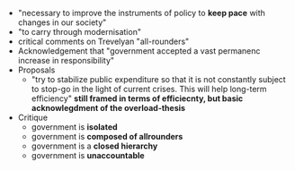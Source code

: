 - "necessary to improve the instruments of policy to **keep pace** with changes in our society"
- "to carry through modernisation"
- critical comments on Trevelyan "all-rounders"
- Acknowledgement that "government accepted a vast permanenc increase in responsibility"
- Proposals
	- "try to stabilize public expenditure so that it is not constantly subject to stop-go in the light of current crises. This will help long-term efficiency" **still framed in terms of efficiecnty, but basic acknowlegdment of the overload-thesis**
- Critique
	- government is **isolated**
	- government is **composed of allrounders**
	- government is a **closed hierarchy**
	- government is **unaccountable**